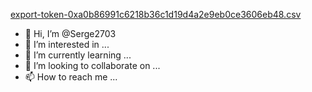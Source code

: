 [export-token-0xa0b86991c6218b36c1d19d4a2e9eb0ce3606eb48.csv](https://github.com/Serge2703/Serge2703/files/14983869/export-token-0xa0b86991c6218b36c1d19d4a2e9eb0ce3606eb48.csv)
- 👋 Hi, I’m @Serge2703
- 👀 I’m interested in ...
- 🌱 I’m currently learning ...
- 💞️ I’m looking to collaborate on ...
- 📫 How to reach me ...

<!---
Serge2703/Serge2703 is a ✨ special ✨ repository because its `README.md` (this file) appears on your GitHub profile.
You can click the Preview link to take a look at your changes.
--->
